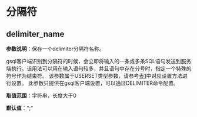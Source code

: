 # 分隔符

## delimiter_name

**参数说明**：保存一个delimiter分隔符名称。

gsql客户端识别到分隔符的时候，会立即将输入的一条或多条SQL语句发送到服务端执行。该用法可以用在输入语句较多，并且语句中存在分号时，指定一个特殊的符号作为结束符。
该参数属于USERSET类型参数，请参考[表1](../DatabaseAdministrationGuide/重设参数.md#zh-cn_topic_0283137176_zh-cn_topic_0237121562_zh-cn_topic_0059777490_t91a6f212010f4503b24d7943aed6d846)中对应设置方法进行设置。
此参数只提供在gsql客户端设置，可以通过DELIMITER命令配置。

**取值范围**：字符串，长度大于0

**默认值**：";"


